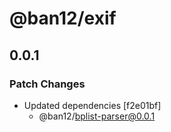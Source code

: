 # @ban12/exif

## 0.0.1

### Patch Changes

- Updated dependencies [f2e01bf]
  - @ban12/bplist-parser@0.0.1
